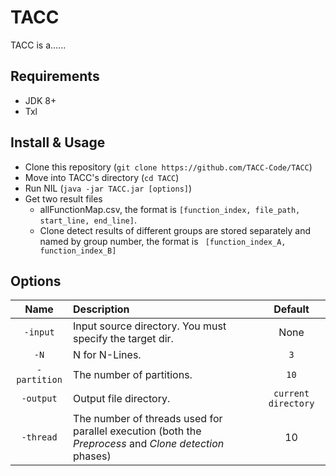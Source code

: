 
# TACC
TACC is a......

## Requirements
- JDK 8+
- Txl

## Install & Usage
- Clone this repository (`git clone https://github.com/TACC-Code/TACC`)
- Move into TACC's directory (`cd TACC`) 
- Run NIL (`java -jar TACC.jar [options]`)
- Get two result files
  - allFunctionMap.csv, the format is 
  `[function_index, file_path, start_line, end_line]`.
  - Clone detect results of different groups are stored separately and named by group number, the format is `
  [function_index_A, function_index_B]`

## Options
|Name|Description|Default|
|:--:|:--|:--:|
|`-input`|Input source directory. You must specify the target dir.|None|
|`-N`|N for N-Lines.|`3`|
|`-partition`|The number of partitions.|`10`|
|`-output`|Output file directory.|`current directory`|
|`-thread`|The number of threads used for parallel execution (both the *Preprocess* and *Clone detection* phases)|10|

